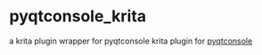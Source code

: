 # pyqtconsole_krita

a krita plugin wrapper for pyqtconsole
krita plugin for  [pyqtconsole](https://github.com/pyqtconsole/pyqtconsole)
